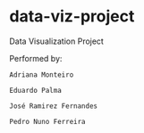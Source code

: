 # data-viz-project
Data Visualization Project


Performed by:

    Adriana Monteiro

    Eduardo Palma

    José Ramirez Fernandes

    Pedro Nuno Ferreira
